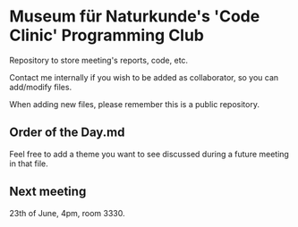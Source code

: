 # Museum für Naturkunde's 'Code Clinic' Programming Club

Repository to store meeting's reports, code, etc.  

Contact me internally if you wish to be added as collaborator, so you can add/modify files.

When adding new files, please remember this is a public repository.

## Order of the Day.md

Feel free to add a theme you want to see discussed during a future meeting in that file.

## Next meeting

23th of June, 4pm, room 3330.